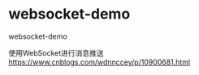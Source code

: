 # websocket-demo
websocket-demo

使用WebSocket进行消息推送
https://www.cnblogs.com/wdnnccey/p/10900681.html
